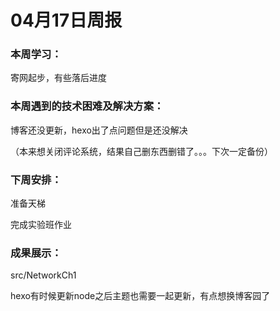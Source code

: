# 04月17日周报

### 本周学习：

寄网起步，有些落后进度

### 本周遇到的技术困难及解决方案：

博客还没更新，hexo出了点问题但是还没解决

（本来想关闭评论系统，结果自己删东西删错了。。。下次一定备份）

### 下周安排：

准备天梯

完成实验班作业

### 成果展示：

src/NetworkCh1

hexo有时候更新node之后主题也需要一起更新，有点想换博客园了